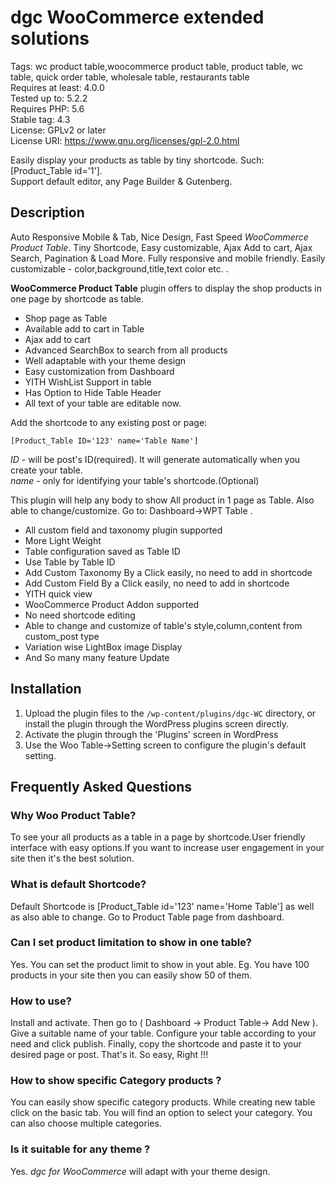 # dgc WooCommerce extended solutions
Tags: wc product table,woocommerce product table, product table, wc table, quick order table, wholesale table, restaurants table  
Requires at least: 4.0.0  
Tested up to: 5.2.2  
Requires PHP: 5.6  
Stable tag: 4.3  
License: GPLv2 or later  
License URI: https://www.gnu.org/licenses/gpl-2.0.html  

Easily display your products as table by tiny shortcode. Such: [Product_Table id='1'].  
Support default editor, any Page Builder & Gutenberg.

## Description
Auto Responsive Mobile & Tab, Nice Design, Fast Speed *WooCommerce Product Table*. Tiny Shortcode, Easy customizable, Ajax Add to cart, Ajax Search, Pagination & Load More. Fully responsive and mobile friendly. Easily customizable - color,background,title,text color etc.
.

**WooCommerce Product Table** plugin offers to display the shop products in one page by shortcode as table. 

* Shop page as Table
* Available add to cart in Table
* Ajax add to cart
* Advanced SearchBox to search from all products
* Well adaptable with your theme design
* Easy customization from Dashboard
* YITH WishList Support in table
* Has Option to Hide Table Header 
* All text of your table are editable now.

Add the shortcode to any existing post or page:

`[Product_Table ID='123' name='Table Name']`  

*ID* - will be post's ID(required). It will generate automatically when you create your table.  
*name* - only for identifying your table's shortcode.(Optional)

This plugin will help any body to show All product in 1 page as Table. Also able to change/customize. Go to: Dashboard->WPT Table . 

* All custom field and taxonomy plugin supported
* More Light Weight
* Table configuration saved as Table ID
* Use Table  by Table ID
* Add Custom Taxonomy By a Click easily, no need to add in shortcode
* Add Custom Field By  a Click easily, no need to add in shortcode
* YITH quick view
* WooCommerce Product Addon supported
* No need shortcode editing
* Able to change and customize of table's style,column,content from custom_post type
* Variation wise LightBox image Display
* And So many many feature Update

## Installation

1. Upload the plugin files to the `/wp-content/plugins/dgc-WC` directory, or install the plugin through the WordPress plugins screen directly.
2. Activate the plugin through the 'Plugins' screen in WordPress
3. Use the Woo Table->Setting screen to configure the plugin's default setting.

## Frequently Asked Questions

### Why Woo Product Table?

To see your all products as a table in a page by shortcode.User friendly interface with easy options.If you want to increase user engagement in your site then it's the best solution.

### What is default Shortcode?

Default Shortcode is [Product_Table id='123' name='Home Table'] as well as also able to change. Go to Product Table page from dashboard.

### Can I set product limitation to show in one table?

Yes. You can set the product limit to show in yout able. Eg. You have 100 products in your site then you can easily show 50 of them.

### How to use?

Install and activate. Then go to ( Dashboard -> Product Table-> Add New ).
Give a suitable name of your table. Configure your table according to your need and click publish. Finally, copy the shortcode and paste it to your desired page or post.
That's it. So easy, Right !!!

### How to show specific Category products ?

You can easily show specific category products. While creating new table click on the basic tab. You will find an option to select your category. You can also choose multiple categories.

### Is it suitable for any theme ?
Yes. *dgc for WooCommerce* will adapt with your theme design.
